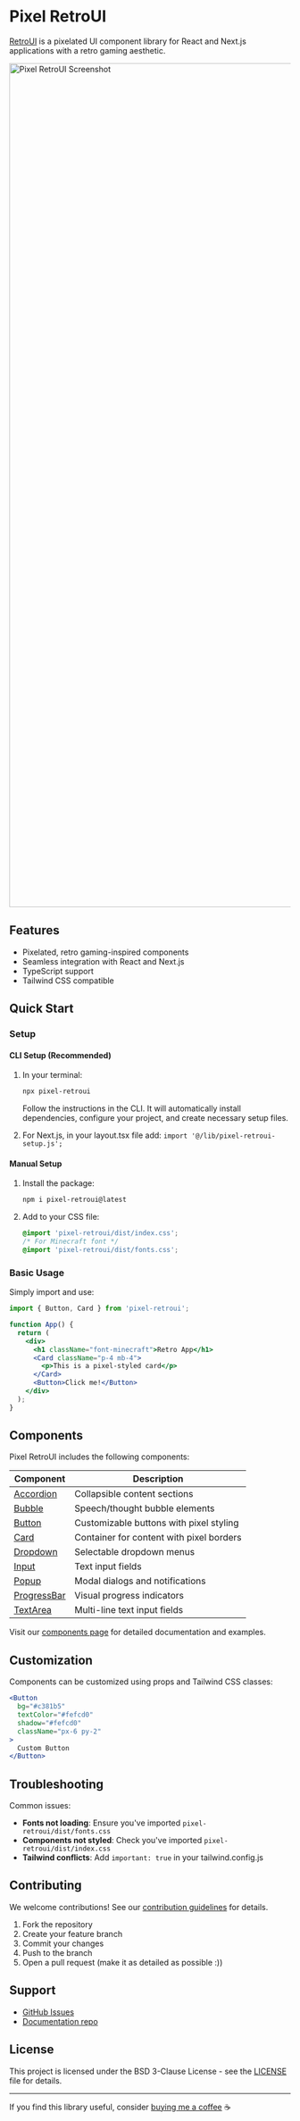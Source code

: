 # Pixel RetroUI

[RetroUI](https://www.retroui.io/) is a pixelated UI component library for React and Next.js applications with a retro gaming aesthetic.

<img width="1512" alt="Pixel RetroUI Screenshot" src="https://github.com/user-attachments/assets/f54081b1-a913-4574-aac1-b5b043b566a4" />

## Features

- Pixelated, retro gaming-inspired components
- Seamless integration with React and Next.js
- TypeScript support
- Tailwind CSS compatible

## Quick Start

### Setup

#### CLI Setup (Recommended)
1. In your terminal:
   ```bash
   npx pixel-retroui
   ```
   Follow the instructions in the CLI. It will automatically install dependencies, configure your project, and create necessary setup files.

2. For Next.js, in your layout.tsx file add: `import '@/lib/pixel-retroui-setup.js';`

#### Manual Setup

1. Install the package:
    ```bash
   npm i pixel-retroui@latest
   ```

3. Add to your CSS file:
   ```css
   @import 'pixel-retroui/dist/index.css';
   /* For Minecraft font */
   @import 'pixel-retroui/dist/fonts.css';
   ```

### Basic Usage
Simply import and use:
```jsx
import { Button, Card } from 'pixel-retroui';

function App() {
  return (
    <div>
      <h1 className="font-minecraft">Retro App</h1>
      <Card className="p-4 mb-4">
        <p>This is a pixel-styled card</p>
      </Card>
      <Button>Click me!</Button>
    </div>
  );
}
```

## Components

Pixel RetroUI includes the following components:

| Component | Description |
|-----------|-------------|
| [Accordion](https://retroui.io/accordion) | Collapsible content sections |
| [Bubble](https://retroui.io/bubble) | Speech/thought bubble elements |
| [Button](https://retroui.io/button) | Customizable buttons with pixel styling |
| [Card](https://retroui.io/card) | Container for content with pixel borders |
| [Dropdown](https://retroui.io/dropdown) | Selectable dropdown menus |
| [Input](https://retroui.io/input) | Text input fields |
| [Popup](https://retroui.io/popup) | Modal dialogs and notifications |
| [ProgressBar](https://retroui.io/progressbar) | Visual progress indicators |
| [TextArea](https://retroui.io/textarea) | Multi-line text input fields |

Visit our [components page](https://retroui.io/components) for detailed documentation and examples.

## Customization

Components can be customized using props and Tailwind CSS classes:

```jsx
<Button 
  bg="#c381b5" 
  textColor="#fefcd0"
  shadow="#fefcd0"
  className="px-6 py-2"
>
  Custom Button
</Button>
```

## Troubleshooting

Common issues:

- **Fonts not loading**: Ensure you've imported `pixel-retroui/dist/fonts.css`
- **Components not styled**: Check you've imported `pixel-retroui/dist/index.css`
- **Tailwind conflicts**: Add `important: true` in your tailwind.config.js

## Contributing

We welcome contributions! See our [contribution guidelines](CONTRIBUTING.md) for details.

1. Fork the repository
2. Create your feature branch
3. Commit your changes
4. Push to the branch
5. Open a pull request (make it as detailed as possible :))

## Support

- [GitHub Issues](https://github.com/Dksie09/RetroUI/issues)
- [Documentation repo](https://github.com/Dksie09/retroui-docs)

## License

This project is licensed under the BSD 3-Clause License - see the [LICENSE](LICENSE) file for details.

---

If you find this library useful, consider [buying me a coffee](https://buymeacoffee.com/dakshiegoel) ☕
